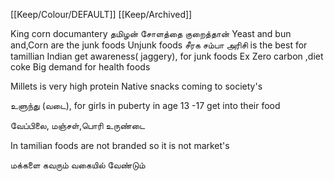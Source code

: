[[Keep/Colour/DEFAULT]] [[Keep/Archived]] 

King corn documantery
தமிழன் சோளத்தை குறைத்தான்
Yeast and bun and,Corn are the junk foods
Unjunk foods
சீரக சம்பா அரிசி is the best for tamillian
Indian get awareness( jaggery), for junk foods
Ex
Zero carbon ,diet coke 
Big demand for health foods


Millets is very high protein
Native snacks coming to society's

உளுந்து (வடை),  for girls in puberty in age 13 -17 get into  their food

வேப்பிலை, மஞ்சள்,பொரி உருண்டை


In tamilian foods are not branded so it is not market's

மக்களை கவரும் வகையில் வேண்டும்








